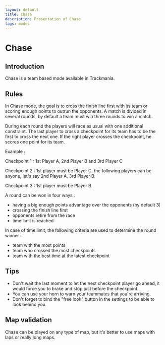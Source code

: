 ```yaml
---
layout: default
title: Chase
description: Presentation of Chase
tags: modes
---
```


# Chase

## Introduction

Chase is a team based mode available in Trackmania.

## Rules

In Chase mode, the goal is to cross the finish line first with its team or scoring enough points to outrun the opponents. A match is divided in several rounds, by default a team must win three rounds to win a match. 

During each round the players will race as usual with one additional constraint. The last player to cross a checkpoint for its team has to be the first to cross the next one. If the right player crosses the checkpoint, he scores one point for its team.

Example :

Checkpoint 1 : 1st Player A, 2nd Player B and 3rd Player C

Checkpoint 2 : 1st player must be Player C, the following players can be anyone, let's say 2nd Player A, 3rd Player B.

Checkpoint 3 : 1st player must be Player B.

A round can be won in four ways :

* having a big enough points advantage over the opponents (by default 3)
* crossing the finish line first
* opponents retire from the race
* time limit is reached

In case of time limit, the following criteria are used to determine the round winner :

* team with the most points
* team who crossed the most checkpoints
* team with the best time at the latest checkpoint

## Tips

* Don't wait the last moment to let the next checkpoint player go ahead, it would force you to brake and stop just before the checkpoint.
* You can use your horn to warn your teammates that you're arriving.
* Don't forget to bind the "free look" button in the settings to be able to look behind you.

## Map validation

Chase can be played on any type of map, but it's better to use maps with laps or really long maps.